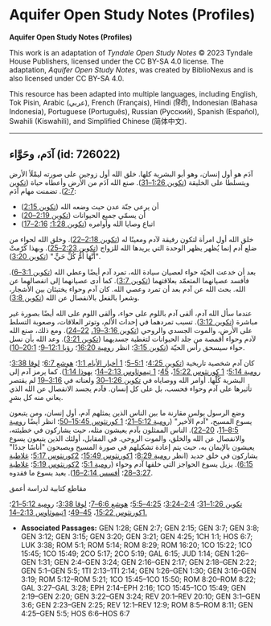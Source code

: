 # Aquifer Open Study Notes (Profiles)

**Aquifer Open Study Notes (Profiles)**

This work is an adaptation of *Tyndale Open Study Notes* © 2023 Tyndale House Publishers, licensed under the CC BY\-SA 4\.0 license. The adaptation, *Aquifer Open Study Notes*, was created by BiblioNexus and is also licensed under CC BY\-SA 4\.0\.

This resource has been adapted into multiple languages, including English, Tok Pisin, Arabic (عربي), French (Français), Hindi (हिंदी), Indonesian (Bahasa Indonesia), Portuguese (Português), Russian (Русский), Spanish (Español), Swahili (Kiswahili), and Simplified Chinese (简体中文).



--------------------------------

## آدَم، وحَوَّاء (id: 726022)

آدَم هو أول إنسان، وهو أبو البشرية كلها. خلق الله أول زوجين على صورته ليمْلَأ الأرض ويتسلطا على الخليقة ([تكوين 1:26–31](https://ref.ly/Gen1:26-Gen1:31)). صنع الله آدَم من الأرض وأعطاه حياة ([تكوين 2:7](https://ref.ly/Gen2:7)). تضمنت مهام آدَم:

* أن يرعى جنّة عدن حيث وضعه الله ([تكوين 2:15](https://ref.ly/Gen2:15))
* أن يسمّي جميع الحيوانات ([تكوين 2:19–20](https://ref.ly/Gen2:19-Gen2:20))
* اتباع وصايا الله وأوامره ([تكوين 1:28؛](https://ref.ly/Gen1:28) [2:16–17](https://ref.ly/Gen2:16-Gen2:17))

خلق الله أول امرأة لتكون رفيقة لآدم ومعينًا له ([تكوين 2:18–22](https://ref.ly/Gen2:18-Gen2:22)). وخلق الله لحواء من ضلع آدم إنما يُظهر يظهر الوحدة التي يريدها الله للزواج ([تكوين 2:23–25](https://ref.ly/Gen2:23-Gen2:25)). وبهذا كُرّمتْ "أَنَّهَا أُمُّ كُلِّ حَيٍّ." ([تكوين 3:20](https://ref.ly/Gen3:20)).

بعد أن خدعت الحيّة حواء لعصيان سيادة الله، تمرد آدم أيضًا وعطي الله ([تكوين 3:1–6](https://ref.ly/Gen3:1-Gen3:6)). فأفسد عصيانهما المتعمّد بعلاقتهما ([تكوين 3:7](https://ref.ly/Gen3:7)). كما أدى عصيانهما إلى انفصالهما عن الله. بحث الله عن آدم بعد أن تمرد وعصي الله. كان آدم وحواء يختبئان بين الأشجار، وشعرا بالفعل بالانفصال عن الله ([تكوين 3:8](https://ref.ly/Gen3:8)).

عندما سأل الله آدم، ألقى آدم باللوم على حواء، وألقى اللوم على الله أيضًا بصورة غير مباشرة ([تكوين 3:12](https://ref.ly/Gen3:12)). تسبب تمردهما في إحداث الألم، وتوتر العلاقات، وصعوبة التسلط على الأرض، والموت الجسدي والروحي ([تكوين 3:16–19،](https://ref.ly/Gen3:16-Gen3:19) [22–24](https://ref.ly/Gen3:22-Gen3:24)). ومع ذلك، صنع الله لآدم وحواء أقمصة من جلد الحيوانات لتغطية جسديهما ([تكوين 3:21](https://ref.ly/Gen3:21)). وعد الله بأن نسل حواء سيسحق رأس الحيّة ([تكوين 3:15](https://ref.ly/Gen3:15)؛ انظر [رومية 16:20](https://ref.ly/Rom16:20)؛ [رؤيا 12:1–9](https://ref.ly/Rev12:1-Rev12:9)؛ [20:1–10](https://ref.ly/Rev20:1-Rev20:10)).

كان آدم شخصية تاريخية ([تكوين 4:25](https://ref.ly/Gen4:25)؛ [5:1–5](https://ref.ly/Gen5:1-Gen5:5)؛ [1 أخبار الأيام 1:1](https://ref.ly/1Chr1:1)؛ [هوشع 6:7](https://ref.ly/Hos6:7)؛ [لوقا 3:38](https://ref.ly/Luke3:38)؛ [رومية 5:14](https://ref.ly/Rom5:14)؛ [1 كورنثوس 15:22](https://ref.ly/1Cor15:22)، [45](https://ref.ly/1Cor15:45)؛ [1 تيموثاوس 2:13–14](https://ref.ly/1Tim2:13-1Tim2:14)؛ [يهوذا 1:14](https://ref.ly/Jude1:14)). كما يرمز آدم إلى البشرية كُلََّها. أوامر الله ووصاياه في [تكوين 1:26–30](https://ref.ly/Gen1:26-Gen1:30) ولعناته في [3:16–19](https://ref.ly/Gen3:16-Gen3:19) لم يقتصر تأثيرها على آدم وحواء فحسب، بل على كل إنسان. فآدم يجسد الانفصال عن الله الذي يعاني منه كل بشرٍ.

وضع الرسول بولس مقارنة ما بين الناس الذين يمثلهم آدم، أول إنسان، ومن يتبعون يسوع المسيح، "آدم الأخير" ([رومية 5:12–21](https://ref.ly/Rom5:12-Rom5:21)؛ [1 كورنثوس 15:45–50](https://ref.ly/1Cor15:45-1Cor15:50)؛ انظر أيضًا [رومية 8:5–11](https://ref.ly/Rom8:5-Rom8:11)، [20–22](https://ref.ly/Rom8:20-Rom8:22)). الناس الممثلون بآدم يعيشون مثله، حيث يشاركون في خطيئته، والانفصال عن الله والخلق، والموت الروحي. في المقابل، أولئك الذين يتبعون يسوع يعيشون بالإيمان به، حيث يتم إعادة تشكيلهم في صورة المسيح ويصبحون "أناسًا جددًا" يشاركون في خلق جديد (انظر [رومية 8:29](https://ref.ly/Rom8:29)؛ [1كورنثوس 15:49](https://ref.ly/1Cor15:49)؛ [2كورنثوس 5:17](https://ref.ly/2Cor5:17)؛ [غلاطية 6:15](https://ref.ly/Gal6:15)). يزيل يسوع الحواجز التي خلقها آدم وحواء ([رومية 5:1](https://ref.ly/Rom5:1)؛ [2كورنثوس 5:19](https://ref.ly/2Cor5:19)؛ [غلاطية 3:27–28](https://ref.ly/Gal3:27-Gal3:28)؛ [أفسس 2:14–16](https://ref.ly/Eph2:14-Eph2:16)). يعيد يسوع ما فقدوه.

مقاطع كتابية لدراسة أعمق

[تكوين 1:26–31](https://ref.ly/Gen1:26-Gen1:31)؛ [2:4–3:24](https://ref.ly/Gen2:4-Gen3:24)؛ [4:25–5:5](https://ref.ly/Gen4:25-Gen5:5)؛ [هوشع 6:6–7](https://ref.ly/Hos6:6-Hos6:7)؛ [لوقا 3:38](https://ref.ly/Luke3:38)؛ [رومية 5:12–21](https://ref.ly/Rom5:12-Rom5:21)؛ [1كورنثوس 15:22](https://ref.ly/1Cor15:22)، [45–49](https://ref.ly/1Cor15:45-1Cor15:49)؛ [1تيموثاوس 2:13–14\.](https://ref.ly/1Tim2:13-1Tim2:14)

* **Associated Passages:** GEN 1:28; GEN 2:7; GEN 2:15; GEN 3:7; GEN 3:8; GEN 3:12; GEN 3:15; GEN 3:20; GEN 3:21; GEN 4:25; 1CH 1:1; HOS 6:7; LUK 3:38; ROM 5:1; ROM 5:14; ROM 8:29; ROM 16:20; 1CO 15:22; 1CO 15:45; 1CO 15:49; 2CO 5:17; 2CO 5:19; GAL 6:15; JUD 1:14; GEN 1:26–GEN 1:31; GEN 2:4–GEN 3:24; GEN 2:16–GEN 2:17; GEN 2:18–GEN 2:22; GEN 5:1–GEN 5:5; 1TI 2:13–1TI 2:14; GEN 1:26–GEN 1:30; GEN 3:16–GEN 3:19; ROM 5:12–ROM 5:21; 1CO 15:45–1CO 15:50; ROM 8:20–ROM 8:22; GAL 3:27–GAL 3:28; EPH 2:14–EPH 2:16; 1CO 15:45–1CO 15:49; GEN 2:19–GEN 2:20; GEN 3:22–GEN 3:24; REV 20:1–REV 20:10; GEN 3:1–GEN 3:6; GEN 2:23–GEN 2:25; REV 12:1–REV 12:9; ROM 8:5–ROM 8:11; GEN 4:25–GEN 5:5; HOS 6:6–HOS 6:7

